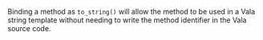Binding a method as `to_string()` will allow the method to be used in a Vala string
template without needing to write the method identifier in the Vala source code.
